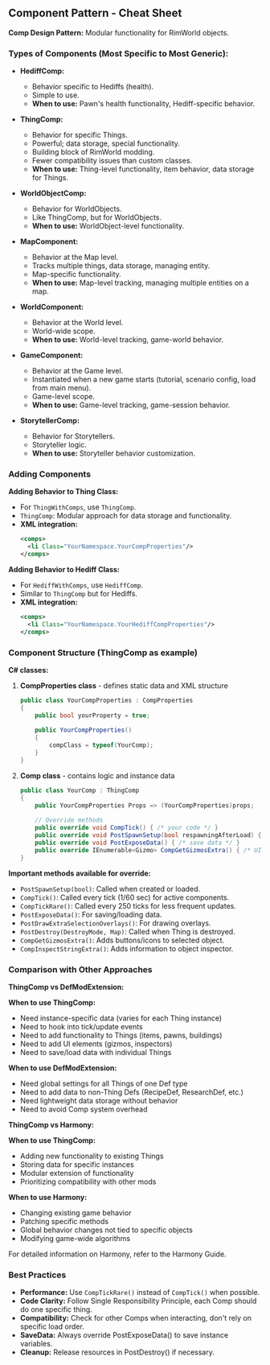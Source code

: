 ## Component Pattern - Cheat Sheet

**Comp Design Pattern:** Modular functionality for RimWorld objects.

### Types of Components (Most Specific to Most Generic):

- **HediffComp:**
    - Behavior specific to Hediffs (health).
    - Simple to use.
    - **When to use:** Pawn's health functionality, Hediff-specific behavior.

- **ThingComp:**
    - Behavior for specific Things.
    - Powerful; data storage, special functionality.
    - Building block of RimWorld modding.
    - Fewer compatibility issues than custom classes.
    - **When to use:** Thing-level functionality, item behavior, data storage for Things.

- **WorldObjectComp:**
    - Behavior for WorldObjects.
    - Like ThingComp, but for WorldObjects.
    - **When to use:** WorldObject-level functionality.

- **MapComponent:**
    - Behavior at the Map level.
    - Tracks multiple things, data storage, managing entity.
    - Map-specific functionality.
    - **When to use:** Map-level tracking, managing multiple entities on a map.

- **WorldComponent:**
    - Behavior at the World level.
    - World-wide scope.
    - **When to use:** World-level tracking, game-world behavior.

- **GameComponent:**
    - Behavior at the Game level.
    - Instantiated when a new game starts (tutorial, scenario config, load from main menu).
    - Game-level scope.
    - **When to use:** Game-level tracking, game-session behavior.

- **StorytellerComp:**
    - Behavior for Storytellers.
    - Storyteller logic.
    - **When to use:** Storyteller behavior customization.

### Adding Components

**Adding Behavior to Thing Class:**
- For `ThingWithComps`, use `ThingComp`.
- `ThingComp`: Modular approach for data storage and functionality.
- **XML integration:**
  ```xml
  <comps>
    <li Class="YourNamespace.YourCompProperties"/>
  </comps>
  ```

**Adding Behavior to Hediff Class:**
- For `HediffWithComps`, use `HediffComp`.
- Similar to `ThingComp` but for Hediffs.
- **XML integration:**
  ```xml
  <comps>
    <li Class="YourNamespace.YourHediffCompProperties"/>
  </comps>
  ```

### Component Structure (ThingComp as example)

**C# classes:**
1. **CompProperties class** - defines static data and XML structure
   ```csharp
   public class YourCompProperties : CompProperties
   {
       public bool yourProperty = true;
       
       public YourCompProperties()
       {
           compClass = typeof(YourComp);
       }
   }
   ```

2. **Comp class** - contains logic and instance data
   ```csharp
   public class YourComp : ThingComp
   {
       public YourCompProperties Props => (YourCompProperties)props;
       
       // Override methods
       public override void CompTick() { /* your code */ }
       public override void PostSpawnSetup(bool respawningAfterLoad) { /* your code */ }
       public override void PostExposeData() { /* save data */ }
       public override IEnumerable<Gizmo> CompGetGizmosExtra() { /* UI elements */ }
   }
   ```

**Important methods available for override:**
- `PostSpawnSetup(bool)`: Called when created or loaded.
- `CompTick()`: Called every tick (1/60 sec) for active components.
- `CompTickRare()`: Called every 250 ticks for less frequent updates.
- `PostExposeData()`: For saving/loading data.
- `PostDrawExtraSelectionOverlays()`: For drawing overlays.
- `PostDestroy(DestroyMode, Map)`: Called when Thing is destroyed.
- `CompGetGizmosExtra()`: Adds buttons/icons to selected object.
- `CompInspectStringExtra()`: Adds information to object inspector.

### Comparison with Other Approaches

**ThingComp vs DefModExtension:**

**When to use ThingComp:**
- Need instance-specific data (varies for each Thing instance)
- Need to hook into tick/update events
- Need to add functionality to Things (items, pawns, buildings)
- Need to add UI elements (gizmos, inspectors)
- Need to save/load data with individual Things

**When to use DefModExtension:**
- Need global settings for all Things of one Def type
- Need to add data to non-Thing Defs (RecipeDef, ResearchDef, etc.)
- Need lightweight data storage without behavior
- Need to avoid Comp system overhead

**ThingComp vs Harmony:**

**When to use ThingComp:**
- Adding new functionality to existing Things
- Storing data for specific instances
- Modular extension of functionality
- Prioritizing compatibility with other mods

**When to use Harmony:**
- Changing existing game behavior
- Patching specific methods
- Global behavior changes not tied to specific objects
- Modifying game-wide algorithms

For detailed information on Harmony, refer to the Harmony Guide.

### Best Practices

- **Performance:** Use `CompTickRare()` instead of `CompTick()` when possible.
- **Code Clarity:** Follow Single Responsibility Principle, each Comp should do one specific thing.
- **Compatibility:** Check for other Comps when interacting, don't rely on specific load order.
- **SaveData:** Always override PostExposeData() to save instance variables.
- **Cleanup:** Release resources in PostDestroy() if necessary. 

